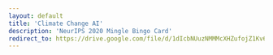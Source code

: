 ```yaml
---
layout: default
title: 'Climate Change AI'
description: 'NeurIPS 2020 Mingle Bingo Card'
redirect_to: https://drive.google.com/file/d/1dIcbNUuzNMMMcXHZufojZ1Kv65z-rBRz/view?usp=sharing
---
```

